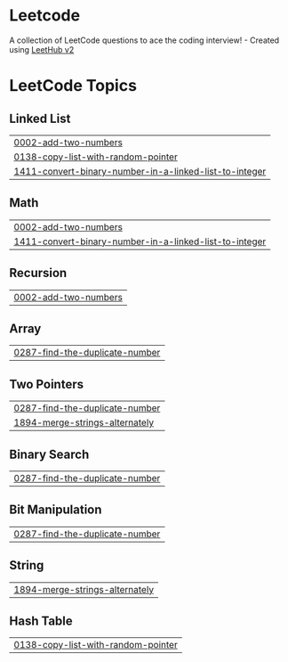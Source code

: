 # Leetcode
A collection of LeetCode questions to ace the coding interview! - Created using [LeetHub v2](https://github.com/arunbhardwaj/LeetHub-2.0)

<!---LeetCode Topics Start-->
# LeetCode Topics
## Linked List
|  |
| ------- |
| [0002-add-two-numbers](https://github.com/phongthanh-1711/Leetcode/tree/master/0002-add-two-numbers) |
| [0138-copy-list-with-random-pointer](https://github.com/phongthanh-1711/Leetcode/tree/master/0138-copy-list-with-random-pointer) |
| [1411-convert-binary-number-in-a-linked-list-to-integer](https://github.com/phongthanh-1711/Leetcode/tree/master/1411-convert-binary-number-in-a-linked-list-to-integer) |
## Math
|  |
| ------- |
| [0002-add-two-numbers](https://github.com/phongthanh-1711/Leetcode/tree/master/0002-add-two-numbers) |
| [1411-convert-binary-number-in-a-linked-list-to-integer](https://github.com/phongthanh-1711/Leetcode/tree/master/1411-convert-binary-number-in-a-linked-list-to-integer) |
## Recursion
|  |
| ------- |
| [0002-add-two-numbers](https://github.com/phongthanh-1711/Leetcode/tree/master/0002-add-two-numbers) |
## Array
|  |
| ------- |
| [0287-find-the-duplicate-number](https://github.com/phongthanh-1711/Leetcode/tree/master/0287-find-the-duplicate-number) |
## Two Pointers
|  |
| ------- |
| [0287-find-the-duplicate-number](https://github.com/phongthanh-1711/Leetcode/tree/master/0287-find-the-duplicate-number) |
| [1894-merge-strings-alternately](https://github.com/phongthanh-1711/Leetcode/tree/master/1894-merge-strings-alternately) |
## Binary Search
|  |
| ------- |
| [0287-find-the-duplicate-number](https://github.com/phongthanh-1711/Leetcode/tree/master/0287-find-the-duplicate-number) |
## Bit Manipulation
|  |
| ------- |
| [0287-find-the-duplicate-number](https://github.com/phongthanh-1711/Leetcode/tree/master/0287-find-the-duplicate-number) |
## String
|  |
| ------- |
| [1894-merge-strings-alternately](https://github.com/phongthanh-1711/Leetcode/tree/master/1894-merge-strings-alternately) |
## Hash Table
|  |
| ------- |
| [0138-copy-list-with-random-pointer](https://github.com/phongthanh-1711/Leetcode/tree/master/0138-copy-list-with-random-pointer) |
<!---LeetCode Topics End-->